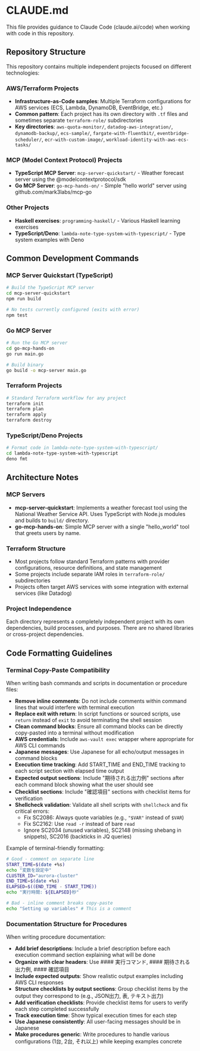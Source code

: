 # CLAUDE.md

This file provides guidance to Claude Code (claude.ai/code) when working with code in this repository.

## Repository Structure

This repository contains multiple independent projects focused on different technologies:

### AWS/Terraform Projects
- **Infrastructure-as-Code samples**: Multiple Terraform configurations for AWS services (ECS, Lambda, DynamoDB, EventBridge, etc.)
- **Common pattern**: Each project has its own directory with `.tf` files and sometimes separate `terraform-role/` subdirectories
- **Key directories**: `aws-quota-monitor/`, `datadog-aws-integration/`, `dynamodb-backup/`, `ecs-sample/`, `fargate-with-fluentbit/`, `eventbridge-scheduler/`, `ecr-with-custom-image/`, `workload-identity-with-aws-ecs-tasks/`

### MCP (Model Context Protocol) Projects
- **TypeScript MCP Server**: `mcp-server-quickstart/` - Weather forecast server using the @modelcontextprotocol/sdk
- **Go MCP Server**: `go-mcp-hands-on/` - Simple "hello world" server using github.com/mark3labs/mcp-go

### Other Projects
- **Haskell exercises**: `programming-haskell/` - Various Haskell learning exercises
- **TypeScript/Deno**: `lambda-note-type-system-with-typescript/` - Type system examples with Deno

## Common Development Commands

### MCP Server Quickstart (TypeScript)
```bash
# Build the TypeScript MCP server
cd mcp-server-quickstart
npm run build

# No tests currently configured (exits with error)
npm test
```

### Go MCP Server
```bash
# Run the Go MCP server
cd go-mcp-hands-on
go run main.go

# Build binary
go build -o mcp-server main.go
```

### Terraform Projects
```bash
# Standard Terraform workflow for any project
terraform init
terraform plan
terraform apply
terraform destroy
```

### TypeScript/Deno Projects
```bash
# Format code in lambda-note-type-system-with-typescript/
cd lambda-note-type-system-with-typescript
deno fmt
```

## Architecture Notes

### MCP Servers
- **mcp-server-quickstart**: Implements a weather forecast tool using the National Weather Service API. Uses TypeScript with Node.js modules and builds to `build/` directory.
- **go-mcp-hands-on**: Simple MCP server with a single "hello_world" tool that greets users by name.

### Terraform Structure
- Most projects follow standard Terraform patterns with provider configurations, resource definitions, and state management
- Some projects include separate IAM roles in `terraform-role/` subdirectories
- Projects often target AWS services with some integration with external services (like Datadog)

### Project Independence
Each directory represents a completely independent project with its own dependencies, build processes, and purposes. There are no shared libraries or cross-project dependencies.

## Code Formatting Guidelines

### Terminal Copy-Paste Compatibility
When writing bash commands and scripts in documentation or procedure files:
- **Remove inline comments**: Do not include comments within command lines that would interfere with terminal execution
- **Replace exit with return**: In script functions or sourced scripts, use `return` instead of `exit` to avoid terminating the shell session
- **Clean command blocks**: Ensure all command blocks can be directly copy-pasted into a terminal without modification
- **AWS credentials**: Include `aws-vault exec` wrapper where appropriate for AWS CLI commands
- **Japanese messages**: Use Japanese for all echo/output messages in command blocks
- **Execution time tracking**: Add START_TIME and END_TIME tracking to each script section with elapsed time output
- **Expected output sections**: Include "期待される出力例" sections after each command block showing what the user should see
- **Checklist sections**: Include "確認項目" sections with checklist items for verification
- **Shellcheck validation**: Validate all shell scripts with `shellcheck` and fix critical errors:
  - Fix SC2086: Always quote variables (e.g., `"$VAR"` instead of `$VAR`)
  - Fix SC2162: Use `read -r` instead of bare `read`
  - Ignore SC2034 (unused variables), SC2148 (missing shebang in snippets), SC2016 (backticks in JQ queries)

Example of terminal-friendly formatting:
```bash
# Good - comment on separate line
START_TIME=$(date +%s)
echo "変数を設定中"
CLUSTER_ID="aurora-cluster"
END_TIME=$(date +%s)
ELAPSED=$((END_TIME - START_TIME))
echo "実行時間: ${ELAPSED}秒"

# Bad - inline comment breaks copy-paste
echo "Setting up variables" # This is a comment
```

### Documentation Structure for Procedures
When writing procedure documentation:
- **Add brief descriptions**: Include a brief description before each execution command section explaining what will be done
- **Organize with clear headers**: Use #### 実行コマンド, #### 期待される出力例, #### 確認項目
- **Include expected outputs**: Show realistic output examples including AWS CLI responses
- **Structure checklists by output sections**: Group checklist items by the output they correspond to (e.g., JSON出力, 表, テキスト出力)
- **Add verification checklists**: Provide checklist items for users to verify each step completed successfully
- **Track execution time**: Show typical execution times for each step
- **Use Japanese consistently**: All user-facing messages should be in Japanese
- **Make procedures generic**: Write procedures to handle various configurations (1台, 2台, それ以上) while keeping examples concrete
